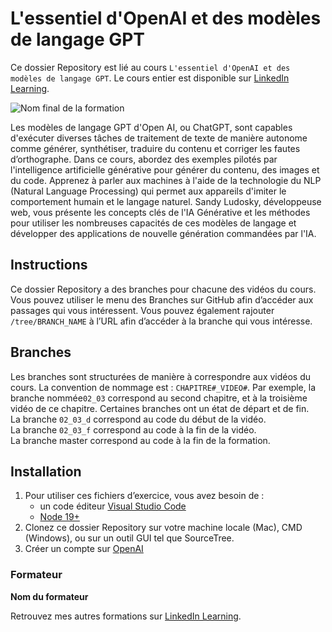 # L'essentiel d'OpenAI et des modèles de langage GPT

Ce dossier Repository est lié au cours `L'essentiel d'OpenAI et des modèles de langage GPT`. Le cours entier est disponible sur [LinkedIn Learning][lil-course-url].

![Nom final de la formation][lil-thumbnail-url] 

Les modèles de langage GPT d'Open AI, ou ChatGPT, sont capables d'exécuter diverses tâches de traitement de texte de manière autonome comme générer, synthétiser, traduire du contenu et corriger les fautes d’orthographe. Dans ce cours, abordez des exemples pilotés par l'intelligence artificielle générative pour générer du contenu, des images et du code. Apprenez à parler aux machines à l'aide de la technologie du NLP (Natural Language Processing) qui permet aux appareils d'imiter le comportement humain et le langage naturel. Sandy Ludosky, développeuse web, vous présente les concepts clés de l'IA Générative et les méthodes pour utiliser les nombreuses capacités de ces modèles de langage et développer des applications de nouvelle génération commandées par l'IA.

## Instructions

Ce dossier Repository a des branches pour chacune des vidéos du cours. Vous pouvez utiliser le menu des Branches sur GitHub afin d’accéder aux passages qui vous intéressent. Vous pouvez également rajouter `/tree/BRANCH_NAME` à l’URL afin d’accéder à la branche qui vous intéresse. 

## Branches

Les branches sont structurées de manière à correspondre aux vidéos du cours. La convention de nommage est : `CHAPITRE#_VIDEO#`. Par exemple, la branche nommée`02_03` correspond au second chapitre, et à la troisième vidéo de ce chapitre. Certaines branches ont un état de départ et de fin.  
La branche `02_03_d` correspond au code du début de la vidéo.  
La branche `02_03_f` correspond au code à la fin de la vidéo.  
La branche master correspond au code à la fin de la formation. 

## Installation

1. Pour utiliser ces fichiers d’exercice, vous avez besoin de : 
   - un code éditeur [Visual Studio Code](https://code.visualstudio.com/)
   - [Node 19+](https://nodejs.org/en/download) 
2. Clonez ce dossier Repository sur votre machine locale (Mac), CMD (Windows), ou sur un outil GUI tel que SourceTree. 
3. Créer un compte sur [OpenAI](https://auth0.openai.com/u/login/identifier?state=hKFo2SBHNENJR29Eem9NelNOYVRaVkg0aGU5STRvRkhTajN4bqFur3VuaXZlcnNhbC1sb2dpbqN0aWTZIDVBWkttRkZVVGRvcHpwdjJQWG8yRzhkM3g1WHNDZHY1o2NpZNkgRFJpdnNubTJNdTQyVDNLT3BxZHR3QjNOWXZpSFl6d0Q)


### Formateur

**Nom du formateur** 

 Retrouvez mes autres formations sur [LinkedIn Learning][lil-URL-trainer].

[0]: # (Replace these placeholder URLs with actual course URLs)
[lil-course-url]: https://www.linkedin.com/learning/l-essentiel-d-openai-et-des-modeles-de-langage-gpt-23794406
[lil-thumbnail-url]: https://media.licdn.com/dms/image/D4E0DAQETAOv922_HIg/learning-public-crop_675_1200/0/1717587109415?e=2147483647&v=beta&t=RgIU5zRdjfv2A35TqXFFKGqpKGkSmTwiUTfhfYqJqSg
[lil-URL-trainer]: https://www.linkedin.com/learning/instructors/sandy-ludosky

[1]: # (End of FR-Instruction ###############################################################################################)
